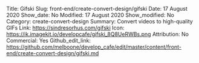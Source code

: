 Title: Gifski
Slug: front-end/create-convert-design/gifski
Date: 17 August 2020
Show_date: No
Modified: 17 August 2020
Show_modified: No
Category: create-convert-design
Summary: Convert videos to high-quality GIFs
Link: https://sindresorhus.com/gifski
Icon: https://ik.imagekit.io/developcafe/gifski_8Q8UeRWBs.png
Attribution: No
Commercial: Yes
Github_edit_link: https://github.com/melboone/develop_cafe/edit/master/content/front-end/create-convert-design/gifski.md